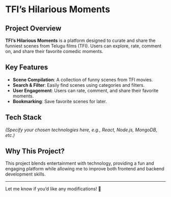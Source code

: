 # TFI’s Hilarious Moments

## Project Overview
**TFI’s Hilarious Moments** is a platform designed to curate and share the funniest scenes from Telugu films (TFI). Users can explore, rate, comment on, and share their favorite comedic moments.

## Key Features
- **Scene Compilation**: A collection of funny scenes from TFI movies.
- **Search & Filter**: Easily find scenes using categories and filters.
- **User Engagement**: Users can rate, comment, and share their favorite moments.
- **Bookmarking**: Save favorite scenes for later.

## Tech Stack
_(Specify your chosen technologies here, e.g., React, Node.js, MongoDB, etc.)_

## Why This Project?
This project blends entertainment with technology, providing a fun and engaging platform while allowing me to improve both frontend and backend development skills.

---

Let me know if you’d like any modifications! 🚀